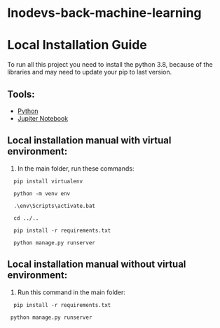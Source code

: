# Inodevs-back-machine-learning

# Local Installation Guide
To run all this project you need to install the python 3.8, because of the libraries and may need to update your pip to last version.
## Tools:
- [Python](https://www.python.org/downloads/)
- [Jupiter Notebook](https://www.anaconda.com/download)
  
## Local installation manual with virtual environment:
1. In the main folder, run these commands:

```
  pip install virtualenv
```
```
  python -m venv env
```
```
  .\env\Scripts\activate.bat
```
```
  cd ../..
```
```
  pip install -r requirements.txt
```
```
  python manage.py runserver
```

## Local installation manual without virtual environment:
1. Run this command in the main folder:
```
  pip install -r requirements.txt
```
```
 python manage.py runserver
```


